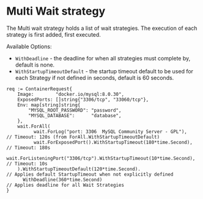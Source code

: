 # Multi Wait strategy

The Multi wait strategy holds a list of wait strategies. The execution of each strategy is first added, first executed.

Available Options:

- `WithDeadline` - the deadline for when all strategies must complete by, default is none.
- `WithStartupTimeoutDefault` - the startup timeout default to be used for each Strategy if not defined in seconds, default is 60 seconds.

```golang
req := ContainerRequest{
    Image:        "docker.io/mysql:8.0.30",
    ExposedPorts: []string{"3306/tcp", "33060/tcp"},
    Env: map[string]string{
        "MYSQL_ROOT_PASSWORD": "password",
        "MYSQL_DATABASE":      "database",
    },
    wait.ForAll(
          wait.ForLog("port: 3306  MySQL Community Server - GPL"),              // Timeout: 120s (from ForAll.WithStartupTimeoutDefault)
          wait.ForExposedPort().WithStartupTimeout(180*time.Second),            // Timeout: 180s
          wait.ForListeningPort("3306/tcp").WithStartupTimeout(10*time.Second), // Timeout: 10s
    ).WithStartupTimeoutDefault(120*time.Second).                               // Applies default StartupTimeout when not explicitly defined
      WithDeadline(360*time.Second)                                             // Applies deadline for all Wait Strategies
}
```

